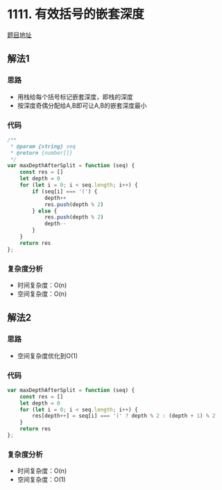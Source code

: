 # 1111. 有效括号的嵌套深度
[题目地址](https://leetcode-cn.com/problems/maximum-nesting-depth-of-two-valid-parentheses-strings/)
## 解法1
### 思路
* 用栈给每个括号标记嵌套深度，即栈的深度
* 按深度奇偶分配给A,B即可让A,B的嵌套深度最小

### 代码
```js
/**
 * @param {string} seq
 * @return {number[]}
 */
var maxDepthAfterSplit = function (seq) {
    const res = []
    let depth = 0
    for (let i = 0; i < seq.length; i++) {
        if (seq[i] === '(') {
            depth++
            res.push(depth % 2)
        } else {
            res.push(depth % 2)
            depth--
        }
    }
    return res
};
```

### 复杂度分析
* 时间复杂度：O(n)
* 空间复杂度：O(n)

## 解法2
### 思路
* 空间复杂度优化到O(1)

### 代码
```js
var maxDepthAfterSplit = function (seq) {
    const res = []
    let depth = 0
    for (let i = 0; i < seq.length; i++) {
        res[depth++] = seq[i] === '(' ? depth % 2 : (depth + 1) % 2
    }
    return res
};
```

### 复杂度分析
* 时间复杂度：O(n)
* 空间复杂度：O(1)